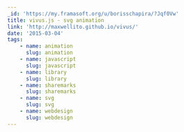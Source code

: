 ```yaml
---
_id: 'https://my.framasoft.org/u/borisschapira/?Jqf0Vw'
title: vivus.js - svg animation
link: 'http://maxwellito.github.io/vivus/'
date: '2015-03-04'
tags:
    - name: animation
      slug: animation
    - name: javascript
      slug: javascript
    - name: library
      slug: library
    - name: sharemarks
      slug: sharemarks
    - name: svg
      slug: svg
    - name: webdesign
      slug: webdesign
---
```


<div class="markdown"><p></p></div>
